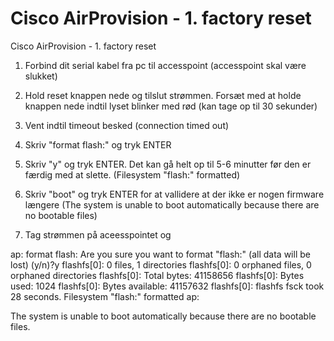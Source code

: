 # Cisco AirProvision - 1. factory reset
Cisco AirProvision - 1. factory reset

1. Forbind dit serial kabel fra pc til accesspoint (accesspoint skal være slukket)
2. Hold reset knappen nede og tilslut strømmen. Forsæt med at holde knappen nede indtil lyset blinker med rød (kan tage op til 30 sekunder)
3. Vent indtil timeout besked (connection timed out)
4. Skriv "format flash:" og tryk ENTER
5. Skriv "y" og tryk ENTER. Det kan gå helt op til 5-6 minutter før den er færdig med at slette. (Filesystem "flash:" formatted)
6. Skriv "boot" og tryk ENTER for at vallidere at der ikke er nogen firmware længere (The system is unable to boot automatically because there are no bootable files)


7. Tag strømmen på aceesspointet og 

ap: format flash:
Are you sure you want to format "flash:" (all data will be lost) (y/n)?y
flashfs[0]: 0 files, 1 directories
flashfs[0]: 0 orphaned files, 0 orphaned directories
flashfs[0]: Total bytes: 41158656
flashfs[0]: Bytes used: 1024
flashfs[0]: Bytes available: 41157632
flashfs[0]: flashfs fsck took 28 seconds.
Filesystem "flash:" formatted
ap:

The system is unable to boot automatically because there are no bootable files.